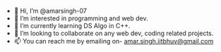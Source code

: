 - 👋 Hi, I’m @amarsingh-07
- 👀 I’m interested in programming and web dev.
- 🌱 I’m currently learning DS Algo in C++.
- 💞️ I’m looking to collaborate on any web dev, coding related projects.
- 📫 You can reach me by emailing on- amar.singh.iitbhuv@gmail.com
<!---
amarsingh-07/amarsingh-07 is a ✨ special ✨ repository because its `README.md` (this file) appears on your GitHub profile.
You can click the Preview link to take a look at your changes.
--->
